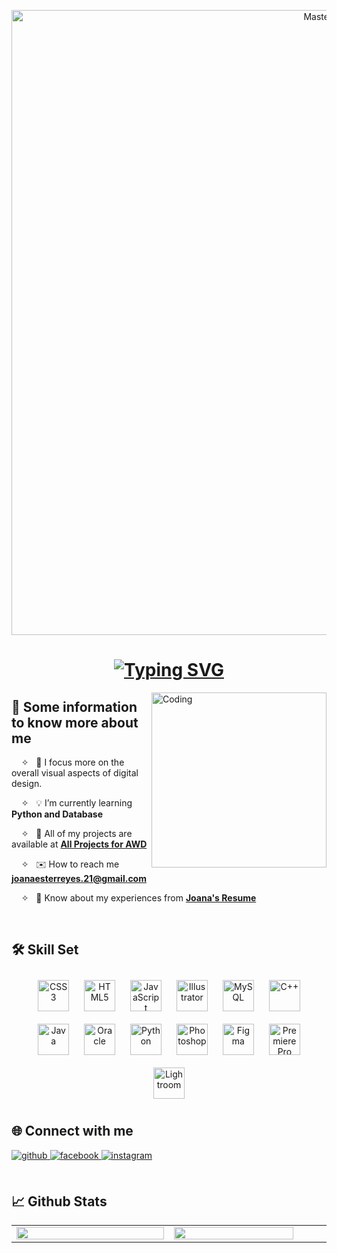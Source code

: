 <p align="center">
  <a href="https://joanaester.io">
    <img width="1000" src="https://i.pinimg.com/originals/08/5b/15/085b15988c914753984960ca035e3393.gif" alt="MasterHead">
  </a>
</p>
<h1 align="center">
  <a href="https://git.io/typing-svg"><img src="https://readme-typing-svg.demolab.com?font=Fira+Code&pause=1000&color=0088BF&background=FFEDDB00&random=false&width=435&lines=What's+up+Sunny+side-up!+It's+Joana!" alt="Typing SVG" /></a>
</h1>

<img align="right" alt="Coding" width="280" src="https://i.pinimg.com/originals/f5/36/5e/f5365ec0152703bead66c03d139e5186.gif">

## 🌙 Some information to know more about me
&nbsp; &nbsp; ✧  &nbsp; 🌱 I focus more on the overall visual aspects of digital design.

&nbsp; &nbsp; ✧  &nbsp; 💡 I’m currently learning **Python and Database**
 
&nbsp; &nbsp; ✧  &nbsp; 🧠 All of my projects are available at **[All Projects for AWD]()**
 
&nbsp; &nbsp; ✧  &nbsp; ✉️ How to reach me **joanaesterreyes.21@gmail.com**
 
&nbsp; &nbsp; ✧ &nbsp; 👀 Know about my experiences from **[Joana's Resume]()**

<br>

## 🛠️ Skill Set
<div align="center">  
<a href="https://www.w3schools.com/css/" target="_blank"><img style="margin: 10px" src="https://profilinator.rishav.dev/skills-assets/css3-original-wordmark.svg" alt="CSS3" height="50" /></a>  
<a href="https://en.wikipedia.org/wiki/HTML5" target="_blank"><img style="margin: 10px" src="https://profilinator.rishav.dev/skills-assets/html5-original-wordmark.svg" alt="HTML5" height="50" /></a>  
<a href="https://www.javascript.com/" target="_blank"><img style="margin: 10px" src="https://profilinator.rishav.dev/skills-assets/javascript-original.svg" alt="JavaScript" height="50" /></a>  
<a href="https://www.adobe.com/in/products/illustrator.html" target="_blank"><img style="margin: 10px" src="https://profilinator.rishav.dev/skills-assets/adobe_illustrator-icon.svg" alt="Illustrator" height="50" /></a>  
<a href="https://www.mysql.com/" target="_blank"><img style="margin: 10px" src="https://profilinator.rishav.dev/skills-assets/mysql-original-wordmark.svg" alt="MySQL" height="50" /></a>  
<a href="https://www.cplusplus.com/" target="_blank"><img style="margin: 10px" src="https://profilinator.rishav.dev/skills-assets/cplusplus-original.svg" alt="C++" height="50" /></a>  
<a href="https://www.java.com/" target="_blank"><img style="margin: 10px" src="https://profilinator.rishav.dev/skills-assets/java-original-wordmark.svg" alt="Java" height="50" /></a>  
<a href="https://www.oracle.com/in/index.html" target="_blank"><img style="margin: 10px" src="https://profilinator.rishav.dev/skills-assets/oracle-original.svg" alt="Oracle" height="50" /></a>  
<a href="https://www.python.org/" target="_blank"><img style="margin: 10px" src="https://profilinator.rishav.dev/skills-assets/python-original.svg" alt="Python" height="50" /></a>  
<a href="https://www.adobe.com/in/products/photoshop.html" target="_blank"><img style="margin: 10px" src="https://profilinator.rishav.dev/skills-assets/photoshop-plain.svg" alt="Photoshop" height="50" /></a>  
<a href="https://www.figma.com/" target="_blank"><img style="margin: 10px" src="https://profilinator.rishav.dev/skills-assets/figma-icon.svg" alt="Figma" height="50" /></a>  
<a href="https://www.adobe.com/in/products/premiere.html" target="_blank"><img style="margin: 10px" src="https://profilinator.rishav.dev/skills-assets/adobepremierepro.png" alt="Premiere Pro" height="50" /></a>  
<a href="https://www.adobe.com/products/photoshop-lightroom.html" target="_blank"><img style="margin: 10px" src="https://profilinator.rishav.dev/skills-assets/lightroom.png" alt="Lightroom" height="50" /></a>  
</div>

</td><td valign="top" width="33%">

## 🌐 Connect with me
<div align="left">
<a href="https://github.com/juliaansh" target="_blank">
<img src="https://img.shields.io/badge/github-%2324292e.svg?&style=for-the-badge&logo=github&logoColor=white" alt=github style="margin-bottom: 5px;" />
</a>
<a href="https://www.facebook.com/jlxmndz/" target="_blank">
<img src="https://img.shields.io/badge/facebook-%232E87FB.svg?&style=for-the-badge&logo=facebook&logoColor=white" alt=facebook style="margin-bottom: 5px;" />
</a>
<a href="https://www.instagram.com/jl.mndz/" target="_blank">
<img src="https://img.shields.io/badge/Instagram-E4405F?style=for-the-badge&logo=instagram&logoColor=white" alt=instagram style="margin-bottom: 5px;" />
</a>  
</div>  

<br>

## 📈 Github Stats  
<div align="center">
<table><tr><td valign="top" width="1000px">
<img src="https://github-readme-stats.vercel.app/api?username=joanaester&show_icons=true&count_private=true&hide_border=true&title_color=9B6A6C&bg_color=2B2B2B" align="left" style="width: 100%" />
</td><td valign="top" width="1000px">
<img src="https://github-readme-stats.vercel.app/api/top-langs/?username=joanaester&hide_border=true&layout=compact&title_color=9B6A6C&bg_color=2B2B2B" align="left" style="width: 90%" />
</td></tr></table>  
<br />
</div>
